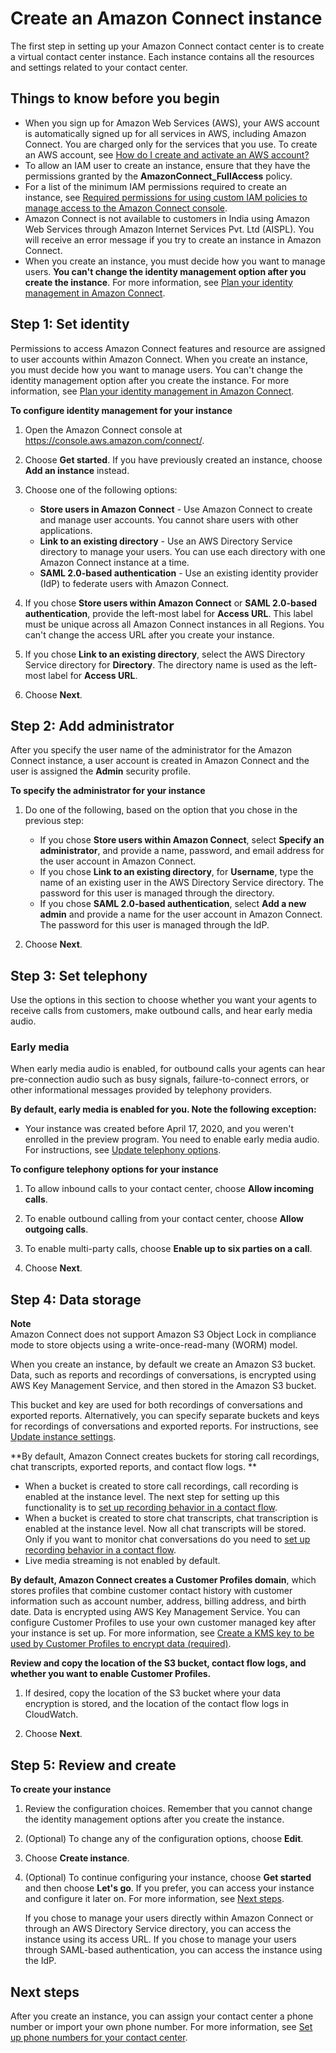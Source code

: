 # Create an Amazon Connect instance<a name="amazon-connect-instances"></a>

The first step in setting up your Amazon Connect contact center is to create a virtual contact center instance\. Each instance contains all the resources and settings related to your contact center\. 

## Things to know before you begin<a name="get-started-prerequisites"></a>
+ When you sign up for Amazon Web Services \(AWS\), your AWS account is automatically signed up for all services in AWS, including Amazon Connect\. You are charged only for the services that you use\. To create an AWS account, see [How do I create and activate an AWS account?](http://aws.amazon.com/premiumsupport/knowledge-center/create-and-activate-aws-account/)
+ To allow an IAM user to create an instance, ensure that they have the permissions granted by the **AmazonConnect\_FullAccess** policy\.
+ For a list of the minimum IAM permissions required to create an instance, see [Required permissions for using custom IAM policies to manage access to the Amazon Connect console](security-iam-amazon-connect-permissions.md)\.
+ Amazon Connect is not available to customers in India using Amazon Web Services through Amazon Internet Services Pvt\. Ltd \(AISPL\)\. You will receive an error message if you try to create an instance in Amazon Connect\.
+ When you create an instance, you must decide how you want to manage users\. **You can't change the identity management option after you create the instance**\. For more information, see [Plan your identity management in Amazon Connect](connect-identity-management.md)\.

## Step 1: Set identity<a name="get-started-identity-management"></a>

Permissions to access Amazon Connect features and resource are assigned to user accounts within Amazon Connect\. When you create an instance, you must decide how you want to manage users\. You can't change the identity management option after you create the instance\. For more information, see [Plan your identity management in Amazon Connect](connect-identity-management.md)\.

**To configure identity management for your instance**

1. Open the Amazon Connect console at [https://console\.aws\.amazon\.com/connect/](https://console.aws.amazon.com/connect/)\.

1. Choose **Get started**\. If you have previously created an instance, choose **Add an instance** instead\.

1. Choose one of the following options:
   + **Store users in Amazon Connect** \- Use Amazon Connect to create and manage user accounts\. You cannot share users with other applications\.
   + **Link to an existing directory** \- Use an AWS Directory Service directory to manage your users\. You can use each directory with one Amazon Connect instance at a time\.
   + **SAML 2\.0\-based authentication** \- Use an existing identity provider \(IdP\) to federate users with Amazon Connect\.

1. If you chose **Store users within Amazon Connect** or **SAML 2\.0\-based authentication**, provide the left\-most label for **Access URL**\. This label must be unique across all Amazon Connect instances in all Regions\. You can't change the access URL after you create your instance\.

1. If you chose **Link to an existing directory**, select the AWS Directory Service directory for **Directory**\. The directory name is used as the left\-most label for **Access URL**\.

1. Choose **Next**\.

## Step 2: Add administrator<a name="get-started-administrator"></a>

After you specify the user name of the administrator for the Amazon Connect instance, a user account is created in Amazon Connect and the user is assigned the **Admin** security profile\.

**To specify the administrator for your instance**

1. Do one of the following, based on the option that you chose in the previous step:
   + If you chose **Store users within Amazon Connect**, select **Specify an administrator**, and provide a name, password, and email address for the user account in Amazon Connect\.
   + If you chose **Link to an existing directory**, for **Username**, type the name of an existing user in the AWS Directory Service directory\. The password for this user is managed through the directory\.
   + If you chose **SAML 2\.0\-based authentication**, select **Add a new admin** and provide a name for the user account in Amazon Connect\. The password for this user is managed through the IdP\.

1. Choose **Next**\.

## Step 3: Set telephony<a name="get-started-telephony"></a>

Use the options in this section to choose whether you want your agents to receive calls from customers, make outbound calls, and hear early media audio\.

### Early media<a name="early-media"></a>

When early media audio is enabled, for outbound calls your agents can hear pre\-connection audio such as busy signals, failure\-to\-connect errors, or other informational messages provided by telephony providers\.

**By default, early media is enabled for you\. Note the following exception:**
+ Your instance was created before April 17, 2020, and you weren't enrolled in the preview program\. You need to enable early media audio\. For instructions, see [Update telephony options](update-instance-settings.md#update-telephony-options)\.

**To configure telephony options for your instance**

1. To allow inbound calls to your contact center, choose **Allow incoming calls**\.

1. To enable outbound calling from your contact center, choose **Allow outgoing calls**\.

1. To enable multi\-party calls, choose **Enable up to six parties on a call**\.

1. Choose **Next**\.

## Step 4: Data storage<a name="get-started-data-storage"></a>

**Note**  
Amazon Connect does not support Amazon S3 Object Lock in compliance mode to store objects using a write\-once\-read\-many \(WORM\) model\.

When you create an instance, by default we create an Amazon S3 bucket\. Data, such as reports and recordings of conversations, is encrypted using AWS Key Management Service, and then stored in the Amazon S3 bucket\.

This bucket and key are used for both recordings of conversations and exported reports\. Alternatively, you can specify separate buckets and keys for recordings of conversations and exported reports\. For instructions, see [Update instance settings](update-instance-settings.md)\.

**By default, Amazon Connect creates buckets for storing call recordings, chat transcripts, exported reports, and contact flow logs\. **
+ When a bucket is created to store call recordings, call recording is enabled at the instance level\. The next step for setting up this functionality is to [set up recording behavior in a contact flow](set-up-recordings.md)\.
+ When a bucket is created to store chat transcripts, chat transcription is enabled at the instance level\. Now all chat transcripts will be stored\. Only if you want to monitor chat conversations do you need to [set up recording behavior in a contact flow](set-up-recordings.md)\.
+ Live media streaming is not enabled by default\.

**By default, Amazon Connect creates a Customer Profiles domain**, which stores profiles that combine customer contact history with customer information such as account number, address, billing address, and birth date\. Data is encrypted using AWS Key Management Service\. You can configure Customer Profiles to use your own customer managed key after your instance is set up\. For more information, see [Create a KMS key to be used by Customer Profiles to encrypt data \(required\)](enable-customer-profiles.md#enable-customer-profiles-awsmanagedkey)\. 

**Review and copy the location of the S3 bucket, contact flow logs, and whether you want to enable Customer Profiles\.**

1. If desired, copy the location of the S3 bucket where your data encryption is stored, and the location of the contact flow logs in CloudWatch\.

1. Choose **Next**\.

## Step 5: Review and create<a name="get-started-review"></a>

**To create your instance**

1. Review the configuration choices\. Remember that you cannot change the identity management options after you create the instance\.

1. \(Optional\) To change any of the configuration options, choose **Edit**\.

1. Choose **Create instance**\.

1. \(Optional\) To continue configuring your instance, choose **Get started** and then choose **Let's go**\. If you prefer, you can access your instance and configure it later on\. For more information, see [Next steps](#get-started-next-steps)\.

   If you chose to manage your users directly within Amazon Connect or through an AWS Directory Service directory, you can access the instance using its access URL\. If you chose to manage your users through SAML\-based authentication, you can access the instance using the IdP\.

## Next steps<a name="get-started-next-steps"></a>

After you create an instance, you can assign your contact center a phone number or import your own phone number\. For more information, see [Set up phone numbers for your contact center](contact-center-phone-number.md)\.